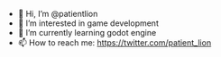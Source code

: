 - 👋 Hi, I’m @patientlion
- 👀 I’m interested in game development
- 🌱 I’m currently learning godot engine
- 📫 How to reach me: https://twitter.com/patient_lion
